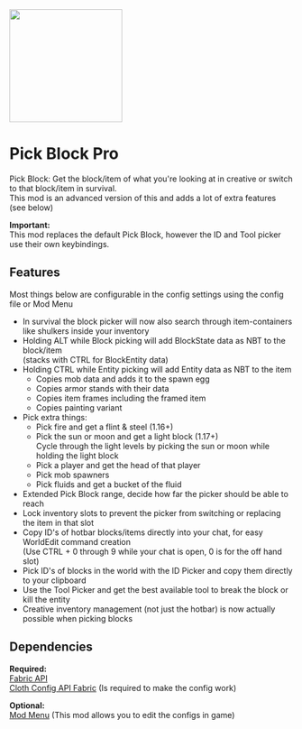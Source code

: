 <img src="https://github.com/Sjouwer/pick-block-pro/blob/1.19/src/main/resources/assets/pickblockpro/icon.png" width="200">  

# **Pick Block Pro**

Pick Block: Get the block/item of what you're looking at in creative or switch to that block/item in survival.  
This mod is an advanced version of this and adds a lot of extra features (see below)

**Important:**  
This mod replaces the default Pick Block, however the ID and Tool picker use their own keybindings.  

## **Features**
Most things below are configurable in the config settings using the config file or Mod Menu
- In survival the block picker will now also search through item-containers like shulkers inside your inventory  
- Holding ALT while Block picking will add BlockState data as NBT to the block/item  
(stacks with CTRL for BlockEntity data)
- Holding CTRL while Entity picking will add Entity data as NBT to the item  
    - Copies mob data and adds it to the spawn egg  
    - Copies armor stands with their data  
    - Copies item frames including the framed item  
    - Copies painting variant  
- Pick extra things:  
    - Pick fire and get a flint & steel (1.16+)  
    - Pick the sun or moon and get a light block (1.17+)  
Cycle through the light levels by picking the sun or moon while holding the light block  
    - Pick a player and get the head of that player  
    - Pick mob spawners  
    - Pick fluids and get a bucket of the fluid  
- Extended Pick Block range, decide how far the picker should be able to reach
- Lock inventory slots to prevent the picker from switching or replacing the item in that slot
- Copy ID's of hotbar blocks/items directly into your chat, for easy WorldEdit command creation  
(Use CTRL + 0 through 9 while your chat is open, 0 is for the off hand slot)
- Pick ID's of blocks in the world with the ID Picker and copy them directly to your clipboard
- Use the Tool Picker and get the best available tool to break the block or kill the entity
- Creative inventory management (not just the hotbar) is now actually possible when picking blocks

## **Dependencies**
 		
**Required:**  
[Fabric API](https://github.com/FabricMC/fabric)  
[Cloth Config API Fabric](https://github.com/shedaniel/cloth-config) (Is required to make the config work)

**Optional:**  
[Mod Menu](https://github.com/TerraformersMC/ModMenu) (This mod allows you to edit the configs in game)
